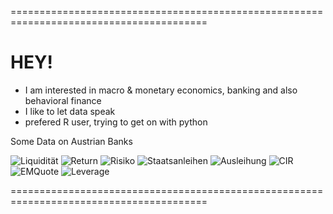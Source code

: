 ========================================================================================
# HEY! 

- I am interested in macro & monetary economics, banking and also behavioral finance
- I like to let data speak
- prefered R user, trying to get on with python

Some Data on Austrian Banks


![Liquidität](https://user-images.githubusercontent.com/63603922/103804646-c1915680-5052-11eb-9e7e-bdf793598198.png)
![Return](https://user-images.githubusercontent.com/63603922/103804649-c2c28380-5052-11eb-828e-723c313189ae.png)
![Risiko](https://user-images.githubusercontent.com/63603922/103804650-c2c28380-5052-11eb-89f8-83f7487fe919.png)
![Staatsanleihen](https://user-images.githubusercontent.com/63603922/103804651-c2c28380-5052-11eb-8281-640ec403eae9.png)
![Ausleihung](https://user-images.githubusercontent.com/63603922/103804652-c35b1a00-5052-11eb-8c4e-fc0b1ca4cd2c.png)
![CIR](https://user-images.githubusercontent.com/63603922/103804654-c35b1a00-5052-11eb-824d-04e4f954f7a0.png)
![EMQuote](https://user-images.githubusercontent.com/63603922/103804657-c3f3b080-5052-11eb-874c-5f19fdbe3096.png)
![Leverage](https://user-images.githubusercontent.com/63603922/103804659-c3f3b080-5052-11eb-9364-1a196cdc3441.png)


========================================================================================

